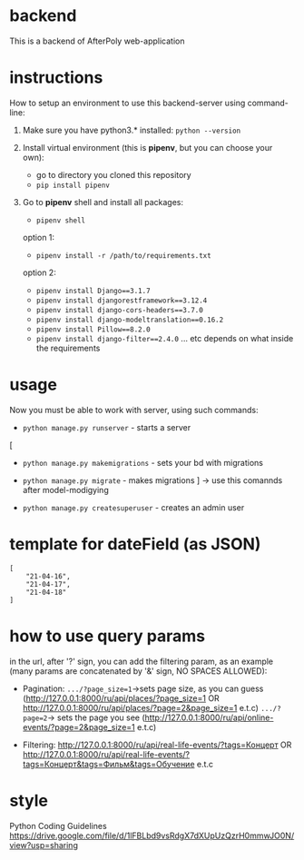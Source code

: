 # backend

This is a backend of AfterPoly web-application

# instructions

How to setup an environment to use this backend-server using command-line:

1. Make sure you have python3.\* installed:
   `python --version`
2. Install virtual environment (this is **pipenv**, but you can choose your own):
    - go to directory you cloned this repository
    - `pip install pipenv`
3. Go to **pipenv** shell and install all packages:
    - `pipenv shell`

    option 1:

    - `pipenv install -r /path/to/requirements.txt`

    option 2:

    - `pipenv install Django==3.1.7`
    - `pipenv install djangorestframework==3.12.4`
    - `pipenv install django-cors-headers==3.7.0`
    - `pipenv install django-modeltranslation==0.16.2`
    - `pipenv install Pillow==8.2.0`
    - `pipenv install django-filter==2.4.0`
      ...
      etc depends on what inside the requirements

# usage

Now you must be able to work with server, using such commands:

-   `python manage.py runserver` - starts a server

[

-   `python manage.py makemigrations` - sets your bd with migrations
-   `python manage.py migrate` - makes migrations
    ] -> use this comannds after model-modigying

-   `python manage.py createsuperuser` - creates an admin user

# template for dateField (as JSON)

```
[
    "21-04-16",
    "21-04-17",
    "21-04-18"
]
```

# how to use query params

in the url, after '?' sign, you can add the filtering param,
as an example (many params are concatenated by '&' sign, NO SPACES ALLOWED):

-   Pagination:
    `.../?page_size=1`->sets page size, as you can guess
    (http://127.0.0.1:8000/ru/api/places/?page_size=1 OR http://127.0.0.1:8000/ru/api/places/?page=2&page_size=1 e.t.c)
    `.../?page=2`-> sets the page you see
    (http://127.0.0.1:8000/ru/api/online-events/?page=2&page_size=1 e.t.c)

-   Filtering:
    http://127.0.0.1:8000/ru/api/real-life-events/?tags=Концерт OR http://127.0.0.1:8000/ru/api/real-life-events/?tags=Концерт&tags=Фильм&tags=Обучение e.t.c


# style
Python Coding Guidelines
https://drive.google.com/file/d/1lFBLbd9vsRdgX7dXUpUzQzrH0mmwJO0N/view?usp=sharing

